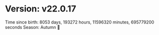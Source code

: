 # Version: v22.0.17
Time since birth: 8053 days, 193272 hours, 11596320 minutes, 695779200 seconds
Season: Autumn 🍁
